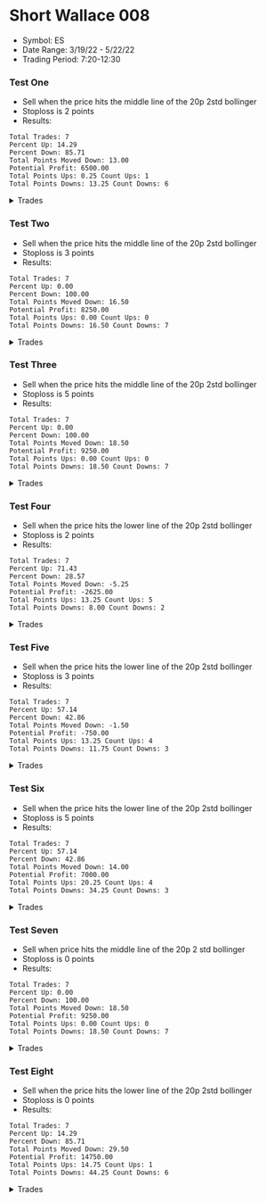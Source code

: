# Short Wallace 008 
- Symbol: ES
- Date Range: 3/19/22 - 5/22/22
- Trading Period: 7:20-12:30

### Test One
* Sell when the price hits the middle line of the 20p 2std bollinger
* Stoploss is 2 points
* Results:
```
Total Trades: 7
Percent Up: 14.29
Percent Down: 85.71
Total Points Moved Down: 13.00
Potential Profit: 6500.00
Total Points Ups: 0.25 Count Ups: 1
Total Points Downs: 13.25 Count Downs: 6
```

<details><summary>Trades</summary>

<code>In: 2022-03-23 11:52:00		Out: 2022-03-23 11:56:20		Total Move Down: 2.00</code> <br />
<code>In: 2022-04-07 09:13:00		Out: 2022-04-07 09:17:05		Total Move Down: 0.75</code> <br />
<code>In: 2022-04-25 09:28:00		Out: 2022-04-25 09:28:10		Total Move Down: -0.25</code> <br />
<code>In: 2022-04-26 10:02:00		Out: 2022-04-26 10:02:10		Total Move Down: 2.00</code> <br />
<code>In: 2022-05-09 12:04:00		Out: 2022-05-09 12:04:30		Total Move Down: 4.25</code> <br />
<code>In: 2022-05-11 11:28:00		Out: 2022-05-11 11:30:30		Total Move Down: 3.50</code> <br />
<code>In: 2022-05-16 08:42:00		Out: 2022-05-16 08:42:30		Total Move Down: 0.75</code> <br />


</details>

### Test Two
* Sell when the price hits the middle line of the 20p 2std bollinger
* Stoploss is 3 points
* Results:
```
Total Trades: 7
Percent Up: 0.00
Percent Down: 100.00
Total Points Moved Down: 16.50
Potential Profit: 8250.00
Total Points Ups: 0.00 Count Ups: 0
Total Points Downs: 16.50 Count Downs: 7
```

<details><summary>Trades</summary>

<code>In: 2022-03-23 11:52:00		Out: 2022-03-23 11:56:20		Total Move Down: 2.00</code> <br />
<code>In: 2022-04-07 09:13:00		Out: 2022-04-07 09:17:05		Total Move Down: 0.75</code> <br />
<code>In: 2022-04-25 09:28:00		Out: 2022-04-25 09:31:05		Total Move Down: 3.25</code> <br />
<code>In: 2022-04-26 10:02:00		Out: 2022-04-26 10:02:10		Total Move Down: 2.00</code> <br />
<code>In: 2022-05-09 12:04:00		Out: 2022-05-09 12:04:30		Total Move Down: 4.25</code> <br />
<code>In: 2022-05-11 11:28:00		Out: 2022-05-11 11:30:30		Total Move Down: 3.50</code> <br />
<code>In: 2022-05-16 08:42:00		Out: 2022-05-16 08:42:30		Total Move Down: 0.75</code> <br />


</details>

### Test Three
* Sell when the price hits the middle line of the 20p 2std bollinger
* Stoploss is 5 points
* Results:
```
Total Trades: 7
Percent Up: 0.00
Percent Down: 100.00
Total Points Moved Down: 18.50
Potential Profit: 9250.00
Total Points Ups: 0.00 Count Ups: 0
Total Points Downs: 18.50 Count Downs: 7
```

<details><summary>Trades</summary>

<code>In: 2022-03-23 11:52:00		Out: 2022-03-23 11:56:20		Total Move Down: 2.00</code> <br />
<code>In: 2022-04-07 09:13:00		Out: 2022-04-07 09:17:05		Total Move Down: 0.75</code> <br />
<code>In: 2022-04-25 09:28:00		Out: 2022-04-25 09:31:05		Total Move Down: 3.25</code> <br />
<code>In: 2022-04-26 10:02:00		Out: 2022-04-26 10:02:25		Total Move Down: 4.00</code> <br />
<code>In: 2022-05-09 12:04:00		Out: 2022-05-09 12:04:30		Total Move Down: 4.25</code> <br />
<code>In: 2022-05-11 11:28:00		Out: 2022-05-11 11:30:30		Total Move Down: 3.50</code> <br />
<code>In: 2022-05-16 08:42:00		Out: 2022-05-16 08:42:30		Total Move Down: 0.75</code> <br />


</details>

### Test Four
* Sell when the price hits the lower line of the 20p 2std bollinger
* Stoploss is 2 points
* Results:
```
Total Trades: 7
Percent Up: 71.43
Percent Down: 28.57
Total Points Moved Down: -5.25
Potential Profit: -2625.00
Total Points Ups: 13.25 Count Ups: 5
Total Points Downs: 8.00 Count Downs: 2
```

<details><summary>Trades</summary>

<code>In: 2022-03-23 11:52:00		Out: 2022-03-23 11:57:25		Total Move Down: 6.00</code> <br />
<code>In: 2022-04-07 09:13:00		Out: 2022-04-07 09:22:05		Total Move Down: -2.75</code> <br />
<code>In: 2022-04-25 09:28:00		Out: 2022-04-25 09:28:10		Total Move Down: -0.25</code> <br />
<code>In: 2022-04-26 10:02:00		Out: 2022-04-26 10:02:10		Total Move Down: 2.00</code> <br />
<code>In: 2022-05-09 12:04:00		Out: 2022-05-09 12:05:15		Total Move Down: -0.50</code> <br />
<code>In: 2022-05-11 11:28:00		Out: 2022-05-11 11:33:40		Total Move Down: -5.25</code> <br />
<code>In: 2022-05-16 08:42:00		Out: 2022-05-16 08:43:30		Total Move Down: -4.50</code> <br />


</details>

### Test Five
* Sell when the price hits the lower line of the 20p 2std bollinger
* Stoploss is 3 points
* Results:
```
Total Trades: 7
Percent Up: 57.14
Percent Down: 42.86
Total Points Moved Down: -1.50
Potential Profit: -750.00
Total Points Ups: 13.25 Count Ups: 4
Total Points Downs: 11.75 Count Downs: 3
```

<details><summary>Trades</summary>

<code>In: 2022-03-23 11:52:00		Out: 2022-03-23 11:57:25		Total Move Down: 6.00</code> <br />
<code>In: 2022-04-07 09:13:00		Out: 2022-04-07 09:28:20		Total Move Down: 3.75</code> <br />
<code>In: 2022-04-25 09:28:00		Out: 2022-04-25 09:32:10		Total Move Down: -2.25</code> <br />
<code>In: 2022-04-26 10:02:00		Out: 2022-04-26 10:02:10		Total Move Down: 2.00</code> <br />
<code>In: 2022-05-09 12:04:00		Out: 2022-05-09 12:05:15		Total Move Down: -0.50</code> <br />
<code>In: 2022-05-11 11:28:00		Out: 2022-05-11 11:34:05		Total Move Down: -6.00</code> <br />
<code>In: 2022-05-16 08:42:00		Out: 2022-05-16 08:43:30		Total Move Down: -4.50</code> <br />


</details>

### Test Six
* Sell when the price hits the lower line of the 20p 2std bollinger
* Stoploss is 5 points
* Results:
```
Total Trades: 7
Percent Up: 57.14
Percent Down: 42.86
Total Points Moved Down: 14.00
Potential Profit: 7000.00
Total Points Ups: 20.25 Count Ups: 4
Total Points Downs: 34.25 Count Downs: 3
```

<details><summary>Trades</summary>

<code>In: 2022-03-23 11:52:00		Out: 2022-03-23 11:57:25		Total Move Down: 6.00</code> <br />
<code>In: 2022-04-07 09:13:00		Out: 2022-04-07 09:28:20		Total Move Down: 3.75</code> <br />
<code>In: 2022-04-25 09:28:00		Out: 2022-04-25 09:32:20		Total Move Down: -3.00</code> <br />
<code>In: 2022-04-26 10:02:00		Out: 2022-04-26 10:31:55		Total Move Down: 24.50</code> <br />
<code>In: 2022-05-09 12:04:00		Out: 2022-05-09 12:06:45		Total Move Down: -2.50</code> <br />
<code>In: 2022-05-11 11:28:00		Out: 2022-05-11 11:34:30		Total Move Down: -8.50</code> <br />
<code>In: 2022-05-16 08:42:00		Out: 2022-05-16 08:44:35		Total Move Down: -6.25</code> <br />


</details>

### Test Seven
* Sell when price hits the middle line of the 20p 2 std bollinger
* Stoploss is 0 points
* Results:
```
Total Trades: 7
Percent Up: 0.00
Percent Down: 100.00
Total Points Moved Down: 18.50
Potential Profit: 9250.00
Total Points Ups: 0.00 Count Ups: 0
Total Points Downs: 18.50 Count Downs: 7
```

<details><summary>Trades</summary>

<code>In: 2022-03-23 11:52:00		Out: 2022-03-23 11:56:20		Total Move Down: 2.00</code> <br />
<code>In: 2022-04-07 09:13:00		Out: 2022-04-07 09:17:05		Total Move Down: 0.75</code> <br />
<code>In: 2022-04-25 09:28:00		Out: 2022-04-25 09:31:05		Total Move Down: 3.25</code> <br />
<code>In: 2022-04-26 10:02:00		Out: 2022-04-26 10:02:25		Total Move Down: 4.00</code> <br />
<code>In: 2022-05-09 12:04:00		Out: 2022-05-09 12:04:30		Total Move Down: 4.25</code> <br />
<code>In: 2022-05-11 11:28:00		Out: 2022-05-11 11:30:30		Total Move Down: 3.50</code> <br />
<code>In: 2022-05-16 08:42:00		Out: 2022-05-16 08:42:30		Total Move Down: 0.75</code> <br />


</details>

### Test Eight
* Sell when the price hits the lower line of the 20p 2std bollinger
* Stoploss is 0 points
* Results:
```
Total Trades: 7
Percent Up: 14.29
Percent Down: 85.71
Total Points Moved Down: 29.50
Potential Profit: 14750.00
Total Points Ups: 14.75 Count Ups: 1
Total Points Downs: 44.25 Count Downs: 6
```

<details><summary>Trades</summary>

<code>In: 2022-03-23 11:52:00		Out: 2022-03-23 11:57:25		Total Move Down: 6.00</code> <br />
<code>In: 2022-04-07 09:13:00		Out: 2022-04-07 09:28:20		Total Move Down: 3.75</code> <br />
<code>In: 2022-04-25 09:28:00		Out: 2022-04-25 09:57:55		Total Move Down: 1.75</code> <br />
<code>In: 2022-04-26 10:02:00		Out: 2022-04-26 10:31:55		Total Move Down: 24.50</code> <br />
<code>In: 2022-05-09 12:04:00		Out: 2022-05-09 12:21:00		Total Move Down: 7.00</code> <br />
<code>In: 2022-05-11 11:28:00		Out: 2022-05-11 11:51:20		Total Move Down: 1.25</code> <br />
<code>In: 2022-05-16 08:42:00		Out: 2022-05-16 09:11:40		Total Move Down: -14.75</code> <br />


</details>
